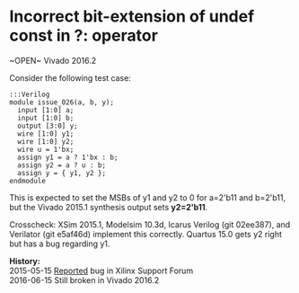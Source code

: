 
Incorrect bit-extension of undef const in ?: operator
=====================================================

~OPEN~ Vivado 2016.2

Consider the following test case:

    :::Verilog
    module issue_026(a, b, y);
      input [1:0] a;
      input [1:0] b;
      output [3:0] y;
      wire [1:0] y1;
      wire [1:0] y2;
      wire u = 1'bx;
      assign y1 = a ? 1'bx : b;
      assign y2 = a ? u : b;
      assign y = { y1, y2 };
    endmodule

This is expected to set the MSBs of y1 and y2 to 0 for a=2'b11 and
b=2'b11, but the Vivado 2015.1 synthesis output sets **y2=2'b11**.

Crosscheck: XSim 2015.1, Modelsim 10.3d, Icarus Verilog (git 02ee387), and
Verilator (git e5af46d) implement this correctly. Quartus 15.0 gets y2
right but has a bug regarding y1.

**History:**  
2015-05-15 [Reported](http://forums.xilinx.com/t5/Synthesis/Old-and-new-Vivado-Synthesis-Bugs/td-p/602988) bug in Xilinx Support Forum  
2016-06-15 Still broken in Vivado 2016.2  
